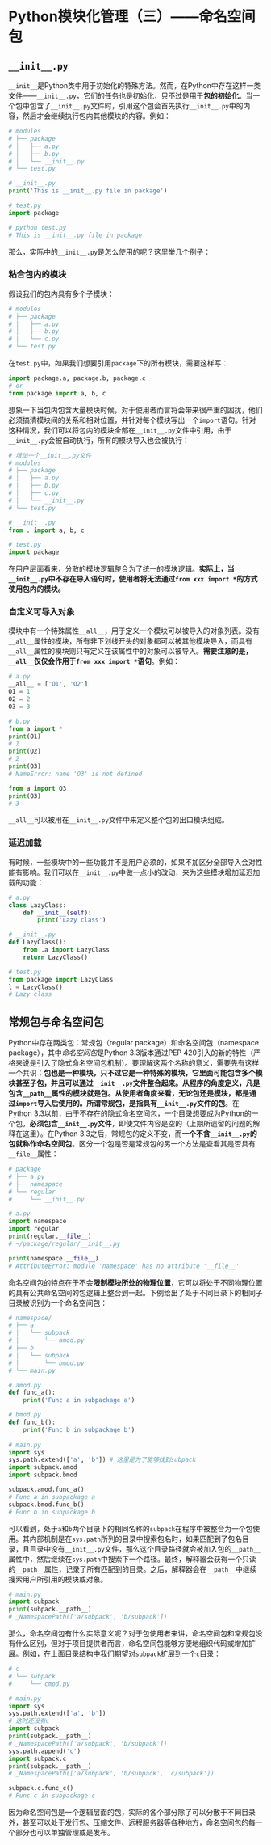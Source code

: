 # Python模块化管理（三）——命名空间包

## `__init__.py`

`__init__`是Python类中用于初始化的特殊方法。然而，在Python中存在这样一类文件——`__init__.py`，它们的任务也是初始化，只不过是用于**包的初始化**。当一个包中包含了`__init__.py`文件时，引用这个包会首先执行`__init__.py`中的内容，然后才会继续执行包内其他模块的内容。例如：

```python
# modules
# ├── package
# │   ├── a.py
# │   ├── b.py
# │   └── __init__.py
# └── test.py

# __init__.py
print('This is __init__.py file in package')

# test.py
import package

# python test.py
# This is __init__.py file in package
```

那么，实际中的`__init__.py`是怎么使用的呢？这里举几个例子：

### 粘合包内的模块

假设我们的包内具有多个子模块：

```python
# modules
# ├── package
# │   ├── a.py
# │   ├── b.py
# │   └── c.py
# └── test.py
```

在`test.py`中，如果我们想要引用`package`下的所有模块，需要这样写：

```python
import package.a, package.b, package.c
# or
from package import a, b, c
```

想象一下当包内包含大量模块时候，对于使用者而言将会带来很严重的困扰，他们必须搞清模块间的关系和相对位置，并针对每个模块写出一个`import`语句。针对这种情况，我们可以将包内的模块全部在`__init__.py`文件中引用，由于`__init__.py`会被自动执行，所有的模块导入也会被执行：

```python
# 增加一个__init__.py文件
# modules
# ├── package
# │   ├── a.py
# │   ├── b.py
# │   ├── c.py
# │   └── __init__.py
# └── test.py

# __init__.py
from . import a, b, c

# test.py
import package
```

在用户层面看来，分散的模块逻辑整合为了统一的模块逻辑。**实际上，当`__init__.py`中不存在导入语句时，使用者将无法通过`from xxx import *`的方式使用包内的模块。**

### 自定义可导入对象



模块中有一个特殊属性`__all__`，用于定义一个模块可以被导入的对象列表。没有`__all__`属性的模块，所有非下划线开头的对象都可以被其他模块导入，而具有`__all__`属性的模块则只有定义在该属性中的对象可以被导入。**需要注意的是，`__all__`仅仅会作用于`from xxx import *`语句**。例如：

```python
# a.py
__all__ = ['O1', 'O2']
O1 = 1
O2 = 2
O3 = 3

# b.py
from a import *
print(O1)
# 1
print(O2)
# 2
print(O3)
# NameError: name 'O3' is not defined

from a import O3
print(O3)
# 3
```

`__all__`可以被用在`__init__.py`文件中来定义整个包的出口模块组成。

### 延迟加载

有时候，一些模块中的一些功能并不是用户必须的，如果不加区分全部导入会对性能有影响。我们可以在`__init__.py`中做一点小的改动，来为这些模块增加延迟加载的功能：

```python
# a.py
class LazyClass:
    def __init__(self):
        print('Lazy class')

# __init__.py
def LazyClass():
    from .a import LazyClass
    return LazyClass()

# test.py
from package import LazyClass
l = LazyClass()
# Lazy class
```

## 常规包与命名空间包

Python中存在两类包：常规包（regular package）和命名空间包（namespace package），其中*命名空间包*是Python 3.3版本通过PEP 420引入的新的特性（严格来说是引入了隐式命名空间包机制）。要理解这两个名称的意义，需要先有这样一个共识：**包也是一种模块，只不过它是一种特殊的模块，它里面可能包含多个模块甚至子包，并且可以通过`__init__.py`文件整合起来。**从程序的角度定义，**凡是包含`__path__`属性的模块就是包。**从使用者角度来看，无论包还是模块，都是通过`import`导入后使用的。所谓**常规包**，是指**具有`__init__.py`文件的包**。在Python 3.3以前，由于不存在的隐式命名空间包，一个目录想要成为Python的一个包，**必须包含`__init__.py`文件**，即使文件内容是空的（上期所遗留的问题的解释在这里）。在Python 3.3之后，常规包的定义不变，而**一个不含`__init__.py`的包就称作命名空间包**。区分一个包是否是常规包的另一个方法是查看其是否具有`__file__`属性：

```python
# package
# ├── a.py
# ├── namespace
# └── regular
#     └── __init__.py

# a.py
import namespace
import regular
print(regular.__file__)
# ~/package/regular/__init__.py

print(namespace.__file__)
# AttributeError: module 'namespace' has no attribute '__file__'
```

命名空间包的特点在于不会**限制模块所处的物理位置**，它可以将处于不同物理位置的具有公共命名空间的包逻辑上整合到一起。下例给出了处于不同目录下的相同子目录被识别为一个命名空间包：

```python
# namespace/
# ├── a
# │   └── subpack
# │       └── amod.py
# ├── b
# │   └── subpack
# │       └── bmod.py
# └── main.py

# amod.py
def func_a():
    print('Func a in subpackage a')

# bmod.py
def func_b():
    print('Func b in subpackage b')
    
# main.py
import sys
sys.path.extend(['a', 'b']) # 这里是为了能够找到subpack
import subpack.amod
import subpack.bmod

subpack.amod.func_a()
# Func a in subpackage a
subpack.bmod.func_b()
# Func b in subpackage b
```

可以看到，处于`a`和`b`两个目录下的相同名称的`subpack`在程序中被整合为一个包使用。其内部机制是在`sys.path`所列的目录中搜索包名时，如果匹配到了包名目录，且目录中没有`__init__.py`文件，那么这个目录路径就会被加入包的`__path__`属性中，然后继续在`sys.path`中搜索下一个路径。最终，解释器会获得一个只读的`__path__`属性，记录了所有匹配到的目录。之后，解释器会在`__path__`中继续搜索用户所引用的模块或对象。

```python
# main.py
import subpack
print(subpack.__path__)
# _NamespacePath(['a/subpack', 'b/subpack'])
```

那么，命名空间包有什么实际意义呢？对于包使用者来讲，命名空间包和常规包没有什么区别，但对于项目提供者而言，命名空间包能够方便地组织代码或增加扩展。例如，在上面目录结构中我们期望对`subpack`扩展到一个`c`目录：

```python
# c
# └── subpack
#     └── cmod.py

# main.py
import sys
sys.path.extend(['a', 'b'])
# 这时还没有c
import subpack
print(subpack.__path__)
# _NamespacePath(['a/subpack', 'b/subpack'])
sys.path.append('c')
import subpack.c
print(subpack.__path__)
# _NamespacePath(['a/subpack', 'b/subpack', 'c/subpack'])

subpack.c.func_c()
# Func c in subpackage c
```

因为命名空间包是一个逻辑层面的包，实际的各个部分除了可以分散于不同目录外，甚至可以处于发行包、压缩文件、远程服务器等各种地方，命名空间包的每一个部分也可以单独管理或是发布。
